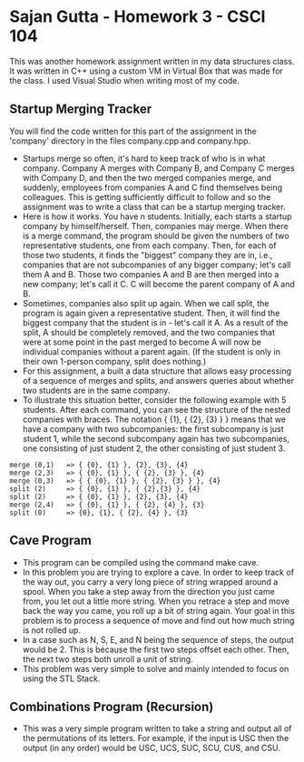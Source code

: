 # Sajan Gutta - Homework 3 - CSCI 104
This was another homework assignment written in my data structures class. It was written in C++ using a custom VM in Virtual Box that was made for the class. I used Visual Studio when writing most of my code.
## Startup Merging Tracker
You will find the code written for this part of the assignment in the 'company' directory in the files company.cpp and company.hpp.
* Startups merge so often, it's hard to keep track of who is in what company. Company A merges with Company B, and Company C merges with Company D, and then the two merged companies merge, and suddenly, employees from companies A and C find themselves being colleagues. This is getting sufficiently difficult to follow and so the assignment was to write a class that can be a startup merging tracker.
* Here is how it works. You have n students. Initially, each starts a startup company by himself/herself. Then, companies may merge. When there is a merge command, the program should be given the numbers of two representative students, one from each company. Then, for each of those two students, it finds the "biggest" company they are in, i.e., companies that are not subcompanies of any bigger company; let's call them A and B. Those two companies A and B are then merged into a new company; let's call it C. C will become the parent company of A and B.
* Sometimes, companies also split up again. When we call split, the program is again given a representative student. Then, it will find the biggest company that the student is in - let's call it A. As a result of the split, A should be completely removed, and the two companies that were at some point in the past merged to become A will now be individual companies without a parent again. (If the student is only in their own 1-person company, split does nothing.)
* For this assignment, a built a data structure that allows easy processing of a sequence of merges and splits, and answers queries about whether two students are in the same company.
* To illustrate this situation better, consider the following example with 5 students. After each command, you can see the structure of the nested companies with braces. The notation { {1}, { {2}, {3} } } means that we have a company with two subcompanies: the first subcompany is just student 1, while the second subcompany again has two subcompanies, one consisting of just student 2, the other consisting of just student 3.  
```text
merge (0,1)   => { {0}, {1} }, {2}, {3}, {4}
merge (2,3)   => { {0}, {1} }, { {2}, {3} }, {4}
merge (0,3)   => { { {0}, {1} }, { {2}, {3} } }, {4}
split (2)     => { {0}, {1} }, { {2},{3} }, {4}
split (2)     => { {0}, {1} }, {2}, {3}, {4}
merge (2,4)   => { {0}, {1} }, { {2}, {4} }, {3}
split (0)     => {0}, {1}, { {2}, {4} }, {3}

```
## Cave Program
* This program can be compiled using the command make cave.
* In this problem you are trying to explore a cave. In order to keep track of the way out, you carry a very long piece of string wrapped around a spool. When you take a step away from the direction you just came from, you let out a little more string. When you retrace a step and move back the way you came, you roll up a bit of string again. Your goal in this problem is to process a sequence of move and find out how much string is not rolled up.
* In a case such as N, S, E, and N being the sequence of steps, the output would be 2. This is because the first two steps offset each other. Then, the next two steps both unroll a unit of string.
* This problem was very simple to solve and mainly intended to focus on using the STL Stack.
## Combinations Program (Recursion)
* This was a very simple program written to take a string and output all of the permutations of its letters. For example, if  the input is USC then the output (in any order) would be USC, UCS, SUC, SCU, CUS, and CSU.
